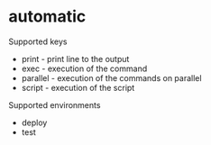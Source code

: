 # automatic

Supported keys

* print - print line to the output
* exec - execution of the command
* parallel - execution of the commands on parallel
* script - execution of the script


Supported environments
* deploy
* test